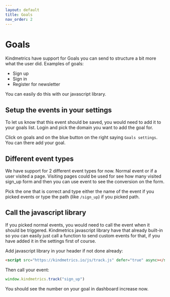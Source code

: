 ```yaml
---
layout: default
title: Goals
nav_order: 2
---
```


# Goals
Kindmetrics have support for Goals you can send to structure a bit more what the user did. Examples of goals:
- Sign up
- Sign in
- Register for newsletter

You can easily do this with our javascript library.

## Setup the events in  your settings
To let us know that this event should be saved, you would need to add it to your goals list. Login and pick the domain you want to add the goal for.

Click on goals and on the blue button on the right saying `Goals settings`. You can there add your goal.

## Different event types
We have support for 2 different event types for now. Normal event or if a user visited a page. Visiting pages could be used for see how many visited sign_up form and then you can use event to see the conversion on the form.

Pick the one that is correct and type either the name of the event if you picked events or type the path (like `/sign_up`) if you picked path.

## Call the javascript library
If you picked normal events, you would need to call the event when it should be triggered. Kindmetrics javascript library have that already built-in so you can easily just call a function to send custom events for that, if you have added it in the settings first of course.

Add javascript library in your header if not done already:
```html
<script src="https://kindmetrics.io/js/track.js" defer="true" async></script>
```

Then call your event:
```javascript
window.kindmetrics.track("sign_up")
```

You should see the number on your goal in dashboard increase now.

